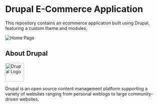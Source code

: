 # Drupal E-Commerce Application

This repository contains an ecommerce application built using Drupal, featuring a custom theme and modules.

![Home Page](https://github.com/Shyam16102001/Drupal-E-Commerce/assets/55325014/52393c3c-cad7-4150-b308-fef4501079bd)

## About Drupal
<img alt="Drupal Logo" src="https://www.drupal.org/files/Wordmark_blue_RGB.png" height="60px">

Drupal is an open source content management platform supporting a variety of
websites ranging from personal weblogs to large community-driven websites.
